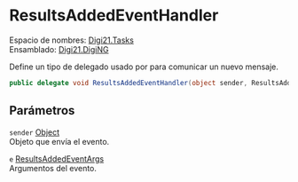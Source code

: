 # ResultsAddedEventHandler

Espacio de nombres: [Digi21.Tasks](/digi3d-net/programacion/.net/referencia/digi21.diging/digi21.tasks/)  
Ensamblado: [Digi21.DigiNG](/digi3d-net/programacion/.net/referencia/digi21.diging.plugin/digi21.diging/)

Define un tipo de delegado usado por para comunicar un nuevo mensaje.

```csharp
public delegate void ResultsAddedEventHandler(object sender, ResultsAddedEventArgs e);
```

## Parámetros

`sender` [Object](https://docs.microsoft.com/en-us/dotnet/api/system.object?view=net-5.0)  
Objeto que envía el evento.

`e` [ResultsAddedEventArgs](/digi3d-net/programacion/.net/referencia/digi21.diging/digi21.tasks/clases/resultsaddedeventargs/)  
Argumentos del evento.



